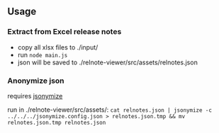 ## Usage

### Extract from Excel release notes

- copy all xlsx files to ./input/
- run `node main.js`
- json will be saved to ./relnote-viewer/src/assets/relnotes.json

### Anonymize json

requires [jsonymize](https://github.com/cameronhunter/jsonymize)

run in ./relnote-viewer/src/assets/:
`cat relnotes.json | jsonymize -c ../../../jsonymize.config.json > relnotes.json.tmp && mv relnotes.json.tmp relnotes.json`